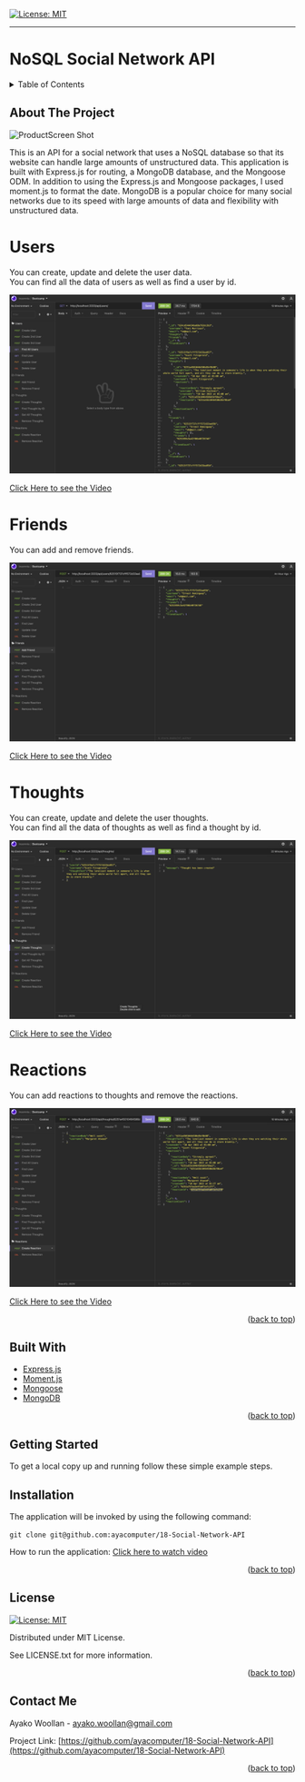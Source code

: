 
[![License: MIT](https://img.shields.io/badge/License-MIT-yellow.svg)](https://opensource.org/licenses/MIT)

---

# NoSQL Social Network API

<details>  
<summary>Table of Contents</summary>

<ol>
<li>
<a href="#about-the-project">About The Project</a></li>
<ul>
<li><a href="#built-with">Built With</a></li>
</ul>
</li>
<li>
<a href="#getting-started">Getting Started</a>
<ul>
<li><a href="#installation">Installation</a>
</ul>
</li>
<li><a href="#license">License</a></>
  
<li><a href="#contact">Contact</a></>
  
</ol>
  
</details>


## About The Project


![ProductScreen Shot](./assets/product.gif)


This is an API for a social network that uses a NoSQL database so that its website can handle large amounts of unstructured data. This application is built with Express.js for routing, a MongoDB database, and the Mongoose ODM. In addition to using the Express.js and Mongoose packages, I used moment.js to format the date. MongoDB is a popular choice for many social networks due to its speed with large amounts of data and flexibility with unstructured data.


# Users
You can create, update and delete the user data. <br>
You can find all the data of users as well as find a user by id. 

![ProductScreen Shot](./assets/screenshots/users.png)<br>

[Click Here to see the Video](https://drive.google.com/file/d/1zWS9q43QPb1OwmxJ1lGYP42LctBEPVs7/view)

# Friends

You can add and remove friends.

![ProductScreen Shot](./assets/screenshots/friends.png)<br>

[Click Here to see the Video](https://drive.google.com/file/d/1snspWvu_8iNIsUMij3SLgFMJPxdkVkh_/view)

# Thoughts

You can create, update and delete the user thoughts. <br>
You can find all the data of thoughts as well as find a thought by id.  

![ProductScreen Shot](./assets/screenshots/thoughts.png)<br>

[Click Here to see the Video](https://drive.google.com/file/d/1c35_3Pjy8_hDeRxShff4qG5FlNMlLxzi/view)

# Reactions 

You can add reactions to thoughts and remove the reactions.

![ProductScreen Shot](./assets/screenshots/reactions.png)<br>

[Click Here to see the Video](https://drive.google.com/file/d/1snspWvu_8iNIsUMij3SLgFMJPxdkVkh_/view)



<p align = "right">(<a href="#top">back to top</a>)</>

 ## Built With
* [Express.js](https://expressjs.com/) 
* [Moment.js](https://momentjs.com/) 
* [Mongoose](https://mongoosejs.com/) 
* [MongoDB](https://www.mongodb.com/)

<p align = "right"> (<a href="#top">back to top</a>)</>

## Getting Started

To get a local copy up and running follow these simple example steps.

 ## Installation

The application will be invoked by using the following command:

`git clone git@github.com:ayacomputer/18-Social-Network-API`

How to run the application: 
[Click here to watch video](https://drive.google.com/file/d/17M4K91NyXEuzXUpWaQHI-xUKPFNJ0y9i/view)

<p align="right">(<a href="#top">back to top</a>)</>

## License

[![License: MIT](https://img.shields.io/badge/License-MIT-yellow.svg)](https://opensource.org/licenses/MIT)

Distributed under MIT License.

See LICENSE.txt for more information.

<p align ="right">(<a href="#top">back to top</a>)</>

 ## Contact Me

Ayako Woollan - ayako.woollan@gmail.com

Project Link: [https://github.com/ayacomputer/18-Social-Network-API](https://github.com/ayacomputer/18-Social-Network-API)

<p align="right">(<a href="#top">back to top</a>)</>
